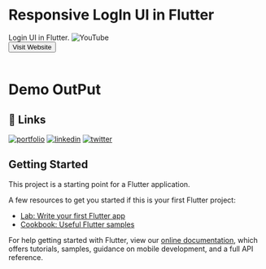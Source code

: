 # Responsive LogIn UI in Flutter

Login UI in Flutter.
![YouTube](https://img.shields.io/youtube/channel/subscribers/UC7MuoT7cZtLjd6FoV9lHZ_g?style=social)<br>
<a href="http://www.shifahub.ga" target="_parent"><button>Visit Website</button></a><br><br>
# Demo OutPut 
## 🔗 Links

[![portfolio](https://img.shields.io/badge/my_website-000?style=for-the-badge&logo=ko-fi&logoColor=white)](https://shifahub.ga/)
[![linkedin](https://img.shields.io/badge/linkedin-0A66C2?style=for-the-badge&logo=linkedin&logoColor=white)](https://www.linkedin.com/in/habib-ullah-9938971b4/)
[![twitter](https://img.shields.io/badge/twitter-1DA1F2?style=for-the-badge&logo=twitter&logoColor=white)](https://twitter.com/)

## Getting Started

This project is a starting point for a Flutter application.

A few resources to get you started if this is your first Flutter project:

- [Lab: Write your first Flutter app](https://flutter.dev/docs/get-started/codelab)
- [Cookbook: Useful Flutter samples](https://flutter.dev/docs/cookbook)

For help getting started with Flutter, view our
[online documentation](https://flutter.dev/docs), which offers tutorials,
samples, guidance on mobile development, and a full API reference.
